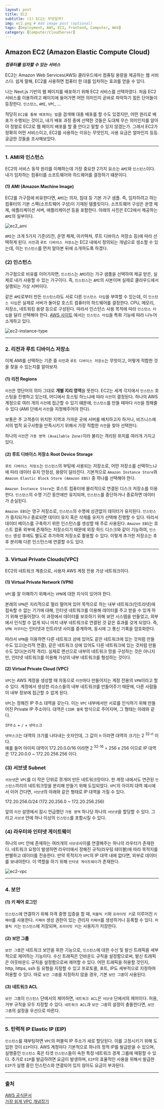 ```yaml
---
layout: post
title: EC2
subtitle: (1) EC2는 무엇일까?
img: ec2.png # Add image post (optional)
tags: [Deployment, AWS, EC2, Frontend, Computer, Web]
category: [Computer/CloudServer]
---
```


## Amazon EC2 (Amazon Elastic Compute Cloud)
***컴퓨터를 임차할 수 있는 서비스***

EC2는 Amazon Web Services(AWS) 클라우드에서 컴퓨팅 용량을 제공하는 웹 서비스다.
쉽게 말해, EC2를 사용하면 컴퓨터 한 대를 임차하는 효과를 얻을 수 있다.

나는 Next.js 기반의 웹 페이지를 배포하기 위해 EC2 서비스를 선택하였다.
처음 EC2 서비스를 이용하려고 페이지에 들어가면 어떤 의미인지 곧바로 파악하기 힘든 단어들이 등장한다.
`인스턴스`, `AMI`, `VPC`, ...

적당히 `EC2를 통해 배포하는 법`을 검색해 대충 배포를 할 수도 있겠지만,
어떤 원리로 배포가 수행되는 것이고,
내가 배포 과정 중에 선택한 것들은 도대체 무슨 의미인지를 알아야
정말로 EC2로 웹 페이지 배포를 할 줄 안다고 말할 수 있지 않겠는가.
그래서 EC2가 정확히 어떤 서비스이고, EC2를 사용하는 이유는 무엇인지, 사용 요금은 얼마인지 등등.
궁금한 것들을 조사해보았다.

---

### 1. AMI와 인스턴스
EC2의 서비스 동작 원리를 이해하는데 가장 중요한 2가지 요소는 `AMI`와 `인스턴스`이다.
내가 임차하는 컴퓨터를 소프트웨어와 하드웨어를 결정하기 떄문이다.

#### (1) AMI (Amazon Machine Image)
EC2를 가구점에 비유한다면, `AMI`는 의자, 침대 등 기본 가구 샘플.
즉, 임차하려고 하는 컴퓨터의 기본 스펙(소프트웨어 구성)이 기재된 템플릿이다.
소프트웨어 구성은 운영 체제, 애플리케이션 서버, 애플리케이션 등을 포함한다.
아래의 사진은 EC2에서 제공하는 `AMI`의 일부이다.

![ec2_ami](/assets/images/post-contents/ec2-ami.png)

`AMI`는 크게 5가지 기준(리전, 운영 체제, 아키텍쳐, 루트 디바이스 저장소 등)에 따라 선택하게 된다.
`리전`과 `루트 디바이스 저장소`는 EC2 내에서 정의되는 개념으로 생소할 수 있는데,
이는 `인스턴스`를 먼저 알아본 뒤에 소개하도록 하겠다.

### (2) 인스턴스
가구점으로 비유를 이어가자면, `인스턴스`는 `AMI`라는 가구 샘플을 선택하여 제공 받은,
실제로 내가 사용할 수 있는 가구이다.
즉, `인스턴스`는 `AMI`의 사본이며 실제로 클라우드에서 실행되는 가상 서버이다.

같은 `AMI`로부터 만든 `인스턴스`라도 서로 다른 `인스턴스 타입`을 부여할 수 있는데,
이 `인스턴스 타입`은 실제로 서버가 돌아갈 호스트 컴퓨터의 하드웨어를 결정한다.
CPU, 메모리, 저장소, 네트워킹 용량 등으로 구성된다.
따라서 인스턴스 사용 목적에 따라 `인스턴스 타입`을 달리 선택해야 한다.
[AWS 사이트](https://aws.amazon.com/ec2/instance-types/)
에서는 `인스턴스 타입`을 특화 기능에 따라 나누어 소개하고 있다.

![ec2-instance-type](/assets/images/post-contents/ec2-instance-type.png)

---

### 2. 리전과 루트 디바이스 저장소

이제 AMI를 선택하는 기준 중 `리전`과 `루트 디바이스 저장소`는 무엇이고,
어떻게 적합한 것을 찾을 수 있는지를 알아보자.

#### (1) 리전 Regions
`리전`은 영단어의 의미 그대로 **개별 지리 영역**을 뜻한다.
EC2는 세계 각지에서 `인스턴스` 호스팅을 진행하고 있는데,
어디에서 호스팅 하느냐에 따라 `리전`이 결정된다.
하나의 AWS 계정으로 여러 개의 `리전`에 접근할 수 있기 떄문에,
`인스턴스`를 만들 때마다 `리전`을 정해줄 수 있다
(AMI 단에서 `리전`을 지정해주어야 한다).

보통은 주 고객층이 위치한 지역과 가까운 곳에 서버를 배치하고자 하거나,
비즈니스에서의 법적 요구사항을 만족시키기 위해서
가장 적합한 `리전`을 찾아 선택한다.   

하나의 `리전`은 `가용 영역 (Available Zone)`이라 불리는 격리된 위치를 여러개 가지고 있다.

#### (2) 루트 디바이스 저장소 Root Device Storage
`루트 디바이스 저장소`는 `인스턴스`의 부팅에 사용되는 저장소로, 
어떤 저장소를 선택하느냐에 따라 데이터 유지 안정성, 용량이 달라진다. 
기본적으로 `Amazon Instance Store`와 `Amazon Elastic Block Store (Amazon EBS)` 중 하나를 선택해야 한다.

`Amazon Instance Store`는 호스트 컴퓨터에 물리적으로 연결된 디스크 저장소를 이용한다.
`인스턴스`의 수명 기간 동안에만 유지되며, `인스턴스`를 중단하거나 종료하면 데이터가 손실된다.

`Amazon EBS`는 영구 저장소로, `인스턴스`의 수명에 상관없이 데이터가 유지된다.
`인스턴스`가 중지되거나 종료되면 데이터 유지 혹은 삭제를 유저가 선택해 진행할 수 있다.
따라서 데이터 베이스를 구축하기 위한 인스턴스를 생성할 때 주로 사용된다.
`Amazon EBS`는 호스트 컴퓨 외부에 존재하는 저장소이기 때문에 외장 하드 디스크와 같이 기능하여,
`인스턴스` 생성 후에도 별도로 추가하여 저장소로 활용할 수 있다.
이렇게 추가한 저장소는 추후 분리해 다른 인스턴스에 연결할 수도 있다.

---

### 3. Virtual Private Clouds(VPC)
EC2의 네트워크 계층으로, 사용자 AWS 계정 전용 가상 네트워크이다.

#### (1) Virtual Private Network (VPN)
`VPC`를 잘 이해하기 위해서는 `VPN`에 대한 지식이 있어야 한다.

본래의 `VPN`은 지리적으로 멀리 떨어져 있어 목적으로 하는 내부 네트워크(인트라넷)에 접속할 수 없는 기기에 대해,
인터넷 네트워크를 이용해 데이터를 주고 받을 수 있게 하기 위해 만들어졌다.
이 과정에서 데이터를 보호하기 위해 보안 시스템을 만들었고,
외부에서 인식할 수 없게 되니 마치 내부 네트워크로 연결된 것 같은 효과를 갖게 되었다.
즉, `VPN 라우터`는 인터넷과 인트라넷 사이를 중계하며, 동시에 그 통신 기록을 암호화한다.

따라서 `VPN`을 이용하면 다른 네트워크 상에 있어도 같은 네트워크에 있는 것처럼 만들 수도 있고(논리적 연결),
같은 네트워크 상에 있어도 다른 네트워크에 있는 것처럼 만들 수도 있다(논리적 격리).
실제로 랜선으로 내부의 네트워크 망을 구성하는 것은 아니지만,
인터넷 네트워크를 이용해 가상의 내부 네트워크를 형성하는 것이다.

#### (2) Virtual Private Cloud (VPC)
`VPC`는 AWS 계정을 생성할 때 자동으로 `리전`마다 만들어지는 계정 전용의 `VPN`이라고 할 수 있다.
계정에서 생성한 리소스들의 내부 네트워크를 만들어주기 때문에,
다른 사람들이 내부 정보에 접근할 수 없게 된다.

`VPC`는 정해진 IP 주소 대역을 갖는다.
이는 `VPC` 내부에서만 서로를 인식하기 위해 만들어진 Private IP 주소이다.
대역은 `CIDR 블록` 방식으로 주어지며, 그 형태는 아래와 같다.

`IP주소` + `/` + `넷마스크`

`넷마스크`는 대역의 크기를 나타내는 숫자인데,
그 값이 n 이라면 대역의 크기는 2 <sup>32-n</sup> 이다.   
예를 들어 아이피 대역이 172.20.0.0/16 이라면 2 <sup>32-16</sup> = 256 x 256 이므로
IP 대역은 172.20.0.0 ~ 172.20.256.256 이다.

### (3) 서브넷 Subnet
`서브넷`은 `VPC`를 더 작은 단위로 쪼개어 만든 네트워크망이다.
한 계정 내에서도 연관된 `인스턴스`끼리의 네트워크망을 분리해 만들기 위해 도입되었다.
`VPC`의 아이피 대역 예시에서 이어 간다면, `서브넷`의 아래와 같은 형태로 IP 대역을 가질 수 있다.

172.20.256.0/24 (172.20.256.0 ~ 172.20.256.256)

앞의 `리전` 설명에서 잠시 언급했던 `가용 영역` 하나당 하나의 `서브넷`을 할당할 수 있다.
그리고 `서브넷` 안에 하나 이상의 `인스턴스`를 포함시킬 수 있다.

### (4) 라우터와 인터넷 게이트웨이
하나의 `VPC` 안에 존재하는 여러개의 `서브넷`사이를 연결해주는 하나의 라우터가 존재한다.
네트워크 요청이 발생하면 라우터에서 정해진 규칙(라우팅 테이블)에 따라 목적지를 판별하고 데이터를 전송한다.
만약 목적지가 `VPC`의 IP 대역 내에 없다면, 외부로 데이터를 보내야한다.
이 역할을 하기 위해 `인터넷 게이트웨이`가 존재한다.

![ec2-vpc](/assets/images/post-contents/ec2-vpc.png)

---

### 4. 보안
#### (1) 키 페어 로그인
`인스턴스`에 연결하기 위해 자격 증명 입증을 할 때,
`퍼블릭 키`와 `프라이빗 키`로 이루어진 `키페어`를 사용한다.
`키페어` 생성 권한이 있는 관리자 `키페어`를 생성하거나 등록할 수 있다.
`퍼블릭 키`는 `인스턴스`에 저장되며, `프라이빗 키`는 사용자가 저장한다.

#### (2) 보안 그룹
`보안 그룹`은 네트워크 보안을 위한 기능으로, `인스턴스`에 대한 수신 및 발신 트래픽을 세부적으로 제어하는 기능이다.
수신 트래픽은 인바운드 규칙을 설정함으로써, 발신 트래픽은 아웃바운드 규칙을 설정함으로써 제어할 수 있다.
어떤 트래픽을 허용할 것인지, http, https, ssh 등 유형을 지정할 수 있고 프로토콜, 포트, IP도 세부적으로 지정하여 허용할 수 있다.
따로 `보안 그룹`을 지정하지 않을 경우, 기본 `보안 그룹`이 사용된다.

#### (3) 네트워크 ACL
`보안 그룹`이 `인스턴스` 단에서의 제어하면, `네트워크 ACL`은 `서브넷` 단에서의 제어이다.
허용, 거부 규칙을 모두 지정할 수 있다.
`네트워크 ACL`과 `보안 그룹`의 설정이 충돌한다면, `보안 그룹`의 설정을 우선으로 따른다.

---

### 5. 탄력적 IP Elastic IP (EIP)
`인스턴스`를 재부팅하면 `VPC`의 퍼블릭 IP 주소가 새로 할당된다.
이를 고정시키기 위해 도입한 것이 `EIP`이다.
AWS 계정마다 기본적으로 하나의 정적 IP를 발급받을 수 있으며,
실행중인 `인스턴스` 혹은 타겟 `인스턴스`들이 속한 특정 네트워크 경계 그룹에 매핑할 수 있다.
추가로 `EIP`를 발급하려면 요금이 발생하며,
`EIP`의 효율적인 사용을 위해서 발급한 `EIP`가 실행 중인 인스턴스와 연결되어 있지 않아도 요금이 부과된다.


---
### 출처

[AWS 공식문서](https://docs.aws.amazon.com)   
[가장 쉽게 VPC 개념잡기](https://medium.com/harrythegreat/aws-%EA%B0%80%EC%9E%A5%EC%89%BD%EA%B2%8C-vpc-%EA%B0%9C%EB%85%90%EC%9E%A1%EA%B8%B0-71eef95a7098)
